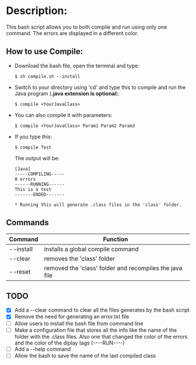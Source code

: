 # Description:
  This bash script allows you to both compile and run using only one command.
  The errors are displayed in a different color.

## How to use Compile:

  - Download the bash file, open the terminal and type:

        $ sh compile.sh --install

  - Switch to your directory using 'cd' and type this to compile and run the Java
    program (**.java extension is optional**):

        $ compile <YourJavaClass>

  - You can also compile it with parameters:

        $ compile <YourJavaClass> Param1 Param2 Param3

  - If you type this:

        $ compile Test

    The output will be:

        [Java]
        -----COMPILING-----
        0 errors
        ------RUNNING------
        This is a test
        -------ENDED-------

        * Running this will generate .class files in the 'class' folder.

## Commands

| Command | Function |
|---------|----------|
| --install | installs a global compile command |
| --clear | removes the 'class' folder |
| --reset | removed the 'class' folder and recompiles the java file |

## TODO

- [X] Add a --clear command to clear all the files generates by the bash script
- [X] Remove the need for generating an error.txt file
- [ ] Allow users to install the bash file from command line
- [ ] Make a configuration file that stores all the info like the name of the folder
  with the .class files. Also one that changed the color of the errors and
  the color of the diplay tags (----RUN----)
- [ ] Add a --help command
- [ ] Allow the bash to save the name of the last compiled class
